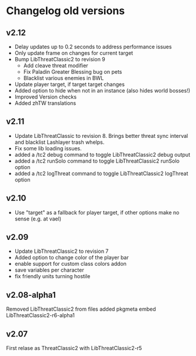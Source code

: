 # Changelog old versions

## v2.12

* Delay updates up to 0.2 seconds to address performance issues
* Only update frame on changes for current target
* Bump LibThreatClassic2 to revision 9
    - Add cleave threat modifier
    - Fix Paladin Greater Blessing bug on pets
    - Blacklist various enemies in BWL
* Update player target, if target target changes
* Added option to hide when not in an instance (also hides world bosses!)
* Improved Version checks
* Added zhTW translations

## v2.11

* Update LibThreatClassic to revision 8. Brings better threat sync interval and blacklist Lashlayer trash whelps.
* Fix some lib loading issues.
* added a /tc2 debug command to toggle LibThreatClassic2 debug output
* added a /tc2 runSolo command to toggle LibThreatClassic2 runSolo option
* added a /tc2 logThreat command to toggle LibThreatClassic2 logThreat option

## v2.10

* Use "target" as a fallback for player target, if other options make no sense (e.g. at vael)

## v2.09

* Update LibThreatClassic2 to revision 7
* Added option to change color of the player bar
* enable support for custom class colors addon
* save variables per character
* fix friendly units turning hostile

## v2.08-alpha1

Removed LibThreatClassic2 from files
added pkgmeta
embed LibThreatClassic2-r6-alpha1

## v2.07

First relase as ThreatClassic2 with LibThreatClassic2-r5